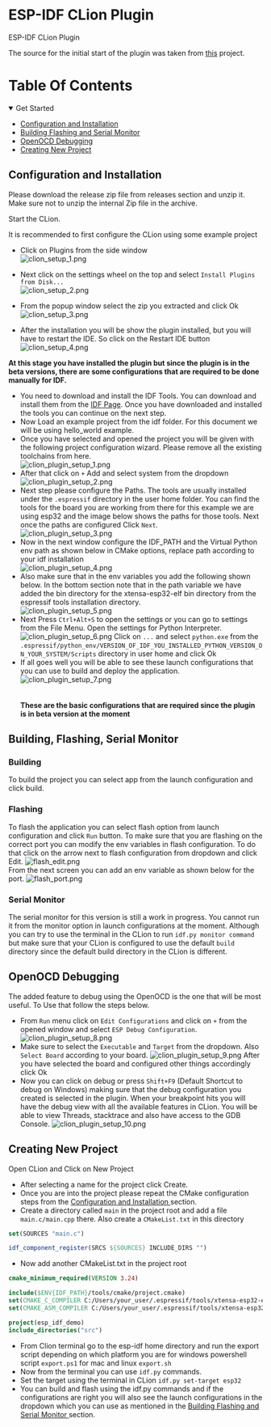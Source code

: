 # ESP-IDF CLion Plugin
ESP-IDF CLion Plugin

The source for the initial start of the plugin was taken from [this](https://github.com/daniel-sullivan/clion-embedded-esp32/) project.

# Table Of Contents
<details open>
  <summary>Get Started</summary>

* [ Configuration and Installation ](#config_install) <br>
* [ Building Flashing and Serial Monitor ](#build_flash_monitor)<br>
* [ OpenOCD Debugging ](#openocdDebugging)<br>
* [ Creating New Project ](#creatingNewProject)<br>

</details>

<a name="config_install"></a>
## Configuration and Installation

Please download the release zip file from releases section and unzip it.
Make sure not to unzip the internal Zip file in the archive.

Start the CLion.

It is recommended to first configure the CLion using some example project

* Click on Plugins from the side window<br>
![clion_setup_1.png](docs%2Freadme_images%2Finstall%2Fclion_setup_1.png)

* Next click on the settings wheel on the top and select `Install Plugins from Disk...`<br>
![clion_setup_2.png](docs%2Freadme_images%2Finstall%2Fclion_setup_2.png)

* From the popup window select the zip you extracted and click Ok<br>
![clion_setup_3.png](docs%2Freadme_images%2Finstall%2Fclion_setup_3.png)

* After the installation you will be show the plugin installed, but you will have to restart the IDE. So click on the Restart IDE button<br>
![clion_setup_4.png](docs%2Freadme_images%2Finstall%2Fclion_setup_4.png)

**At this stage you have installed the plugin but since the plugin is in the beta versions, there are some configurations that are required to be done manually for IDF.**


* You need to download and install the IDF Tools. You can download and install them from the [IDF Page](https://github.com/espressif/esp-idf/releases). Once you have downloaded and installed the tools you can continue on the next step.
* Now Load an example project from the idf folder. For this document we will be using hello_world example.
* Once you have selected and opened the project you will be given with the following project configuration wizard. Please remove all the existing toolchains from here.<br>
![clion_plugin_setup_1.png](docs%2Freadme_images%2Fsetup%2Fclion_plugin_setup_1.png)
* After that click on `+` Add and select system from the dropdown<br>
![clion_plugin_setup_2.png](docs%2Freadme_images%2Fsetup%2Fclion_plugin_setup_2.png)
* Next step please configure the Paths. The tools are usually installed under the `.espressif` directory in the user home folder.
You can find the tools for the board you are working from there for this example we are using esp32 and the image below shows the paths for those tools.
Next once the paths are configured Click `Next`.<br>
![clion_plugin_setup_3.png](docs%2Freadme_images%2Fsetup%2Fclion_plugin_setup_3.png) 
* Now in the next window configure the IDF_PATH and the Virtual Python env path as shown below in CMake options, replace path according to your idf installation<br>
![clion_plugin_setup_4.png](docs%2Freadme_images%2Fsetup%2Fclion_plugin_setup_4.png)
* Also make sure that in the env variables you add the following shown below. In the bottom section note that in the path variable we have added the bin directory for the xtensa-esp32-elf bin directory from the espressif tools installation directory.<br> 
![clion_plugin_setup_5.png](docs%2Freadme_images%2Fsetup%2Fclion_plugin_setup_5.png)
* Next Press `Ctrl+Alt+S` to open the settings or you can go to settings from the File Menu. Open the settings for Python Interpreter. <br>
![clion_plugin_setup_6.png](docs%2Freadme_images%2Fsetup%2Fclion_plugin_setup_6.png)
Click on `...` and select `python.exe` from the `.espressif/python_env/VERSION_OF_IDF_YOU_INSTALLED_PYTHON_VERSION_ON_YOUR_SYSTEM/Scripts` directory in user home and click Ok<br>
* If all goes well you will be able to see these launch configurations that you can use to build and deploy the application.<br>
![clion_plugin_setup_7.png](docs%2Freadme_images%2Fsetup%2Fclion_plugin_setup_7.png)
<br><br><br>
**These are the basic configurations that are required since the plugin is in beta version at the moment**

<a name="build_flash_monitor"></a>
## Building, Flashing, Serial Monitor
### Building
To build the project you can select app from the launch configuration and click build.
### Flashing
To flash the application you can select flash option from launch configuration and click `Run` button.
To make sure that you are flashing on the correct port you can modify the env variables in flash configuration. 
To do that click on the arrow next to flash configuration from dropdown and click Edit.
![flash_edit.png](docs%2Freadme_images%2Fflash_edit.png) <br>
From the next screen you can add an env variable as shown below for the port.
![flash_port.png](docs%2Freadme_images%2Fflash_port.png)
### Serial Monitor
The serial monitor for this version is still a work in progress. You cannot run it from the monitor option in 
launch configurations at the moment. Although you can try to use the terminal in the CLion 
to run `idf.py monitor command` but make sure that your CLion is configured to use the default `build` directory since
the default build directory in the CLion is different.

<a name="openocdDebugging"></a>
## OpenOCD Debugging
The added feature to debug using the OpenOCD is the one that will be most useful.
To Use that follow the steps below.

* From `Run` menu click on `Edit Configurations` and click on `+` from the opened window and select `ESP Debug Configuration`.
![clion_plugin_setup_8.png](docs%2Freadme_images%2Fsetup%2Fclion_plugin_setup_8.png)
* Make sure to select the `Executable` and `Target` from the dropdown. Also `Select Board` according to your board.
![clion_plugin_setup_9.png](docs%2Freadme_images%2Fsetup%2Fclion_plugin_setup_9.png)
After you have selected the board and configured other things accordingly click Ok
* Now you can click on debug or press `Shift+F9` (Default Shortcut to debug on Windows) making sure that the debug configuration you created is selected in the plugin.
When your breakpoint hits you will have the debug view with all the available features in CLion. You will be able to view Threads, stacktrace and also have access to the GDB Console.
![clion_plugin_setup_10.png](docs%2Freadme_images%2Fsetup%2Fclion_plugin_setup_10.png)

<a name="creatingNewProject"></a>
## Creating New Project

Open CLion and Click on New Project

* After selecting a name for the project click Create.
* Once you are into the project please repeat the CMake configuration steps from the [ Configuration and Installation ](#config_install) section.
* Create a directory called `main` in the project root and add a file `main.c/main.cpp` there. Also create a `CMakeList.txt` in this directory
```cmake
set(SOURCES "main.c")

idf_component_register(SRCS ${SOURCES} INCLUDE_DIRS "")

```

* Now add another CMakeList.txt in the project root
```cmake
cmake_minimum_required(VERSION 3.24)

include($ENV{IDF_PATH}/tools/cmake/project.cmake)
set(CMAKE_C_COMPILER C:/Users/your_user/.espressif/tools/xtensa-esp32-elf/esp-2022r1-11.2.0/xtensa-esp32-elf/bin/xtensa-esp32-elf-gcc.exe)
set(CMAKE_ASM_COMPILER C:/Users/your_user/.espressif/tools/xtensa-esp32-elf/esp-2022r1-11.2.0/xtensa-esp32-elf/bin/xtensa-esp32-elf-g++.exe)

project(esp_idf_demo)
include_directories("src")
```

* From Clion terminal go to the esp-idf home directory and run the export script 
depending on which platform you are for windows powershell script `export.ps1` for mac and linux `export.sh`
* Now from the terminal you can use `idf.py` commands.
* Set the target using the terminal in CLion `idf.py set-target esp32`
* You can build and flash using the idf.py commands and if the configurations are 
right you will also see the launch configurations in the dropdown 
which you can use as mentioned in the [ Building Flashing and Serial Monitor ](#build_flash_monitor) section.
